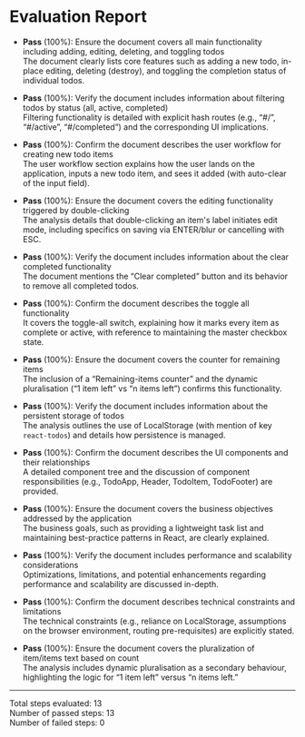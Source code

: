 # Evaluation Report

- **Pass** (100%): Ensure the document covers all main functionality including adding, editing, deleting, and toggling todos  
  The document clearly lists core features such as adding a new todo, in-place editing, deleting (destroy), and toggling the completion status of individual todos.

- **Pass** (100%): Verify the document includes information about filtering todos by status (all, active, completed)  
  Filtering functionality is detailed with explicit hash routes (e.g., “#/”, “#/active”, “#/completed”) and the corresponding UI implications.

- **Pass** (100%): Confirm the document describes the user workflow for creating new todo items  
  The user workflow section explains how the user lands on the application, inputs a new todo item, and sees it added (with auto-clear of the input field).

- **Pass** (100%): Ensure the document covers the editing functionality triggered by double-clicking  
  The analysis details that double-clicking an item's label initiates edit mode, including specifics on saving via ENTER/blur or cancelling with ESC.

- **Pass** (100%): Verify the document includes information about the clear completed functionality  
  The document mentions the “Clear completed” button and its behavior to remove all completed todos.

- **Pass** (100%): Confirm the document describes the toggle all functionality  
  It covers the toggle-all switch, explaining how it marks every item as complete or active, with reference to maintaining the master checkbox state.

- **Pass** (100%): Ensure the document covers the counter for remaining items  
  The inclusion of a “Remaining-items counter” and the dynamic pluralisation (“1 item left” vs “n items left”) confirms this functionality.

- **Pass** (100%): Verify the document includes information about the persistent storage of todos  
  The analysis outlines the use of LocalStorage (with mention of key `react-todos`) and details how persistence is managed.

- **Pass** (100%): Confirm the document describes the UI components and their relationships  
  A detailed component tree and the discussion of component responsibilities (e.g., TodoApp, Header, TodoItem, TodoFooter) are provided.

- **Pass** (100%): Ensure the document covers the business objectives addressed by the application  
  The business goals, such as providing a lightweight task list and maintaining best-practice patterns in React, are clearly explained.

- **Pass** (100%): Verify the document includes performance and scalability considerations  
  Optimizations, limitations, and potential enhancements regarding performance and scalability are discussed in-depth.

- **Pass** (100%): Confirm the document describes technical constraints and limitations  
  The technical constraints (e.g., reliance on LocalStorage, assumptions on the browser environment, routing pre-requisites) are explicitly stated.

- **Pass** (100%): Ensure the document covers the pluralization of item/items text based on count  
  The analysis includes dynamic pluralisation as a secondary behaviour, highlighting the logic for “1 item left” versus “n items left.”

---

Total steps evaluated: 13  
Number of passed steps: 13  
Number of failed steps: 0